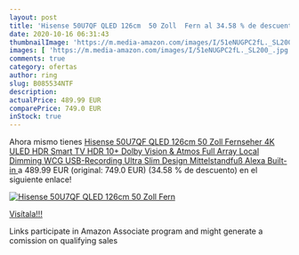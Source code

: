```yaml
---
layout: post
title: 'Hisense 50U7QF QLED 126cm  50 Zoll  Fern al 34.58 % de descuento'
date: 2020-10-16 06:31:43
thumbnailImage: 'https://m.media-amazon.com/images/I/51eNUGPC2fL._SL200_.jpg'
images: [ 'https://m.media-amazon.com/images/I/51eNUGPC2fL._SL200_.jpg' ]
comments: true
category: ofertas
author: ring
slug: B085534NTF
description:
actualPrice: 489.99 EUR
comparePrice: 749.0 EUR
inStock: true
---
```


Ahora mismo tienes [Hisense 50U7QF QLED 126cm  50 Zoll  Fernseher  4K ULED HDR Smart TV  HDR 10+  Dolby Vision & Atmos  Full Array Local Dimming  WCG  USB-Recording  Ultra Slim Design  Mittelstandfuß  Alexa Built-in ](https://www.amazon.de/dp/B085534NTF/?tag=tolees0ca-21) a 489.99 EUR (original: 749.0 EUR) (34.58 %  de descuento) en el siguiente enlace!

[![Hisense 50U7QF QLED 126cm  50 Zoll  Fern](https://m.media-amazon.com/images/I/51eNUGPC2fL._SL200_.jpg)](https://www.amazon.de/dp/B085534NTF/?tag=tolees0ca-21)

[Visítala!!!](https://www.amazon.de/dp/B085534NTF/?tag=tolees0ca-21)

Links participate in Amazon Associate program and might generate a comission on qualifying sales
